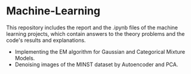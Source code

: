 # Machine-Learning
This repository includes the report and the .ipynb files of the machine learning projects, which contain answers to the theory problems and the code's results and explanations.
- Implementing the EM algorithm for Gaussian and Categorical Mixture Models. 
- Denoising images of the MINST dataset by Autoencoder and PCA.
